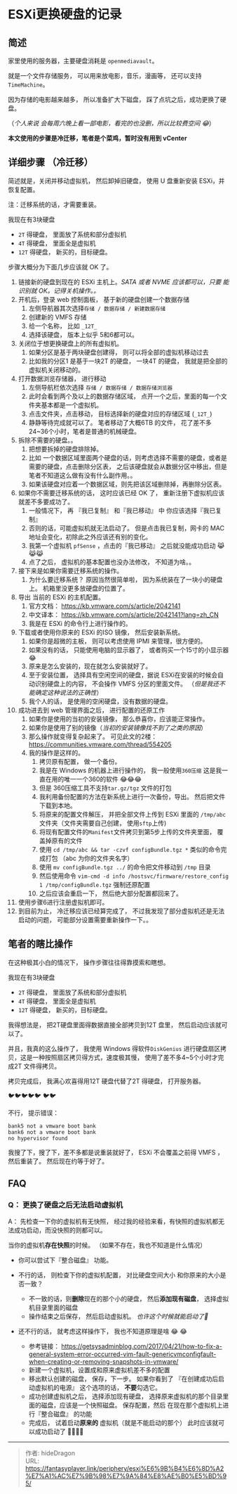 # ESXi更换硬盘的记录


## 简述

家里使用的服务器，主要硬盘消耗是 `openmediavault`。

就是一个文件存储服务， 可以用来放电影，音乐，漫画等， 还可以支持`TimeMachine`。

因为存储的电影越来越多， 所以准备扩大下磁盘， 踩了点坑之后，成功更换了硬盘。

（*个人来说 会每周六晚上看一部电影，看完的也没删，所以比较费空间 :joy:*）

**本文使用的步骤是冷迁移，笔者是个菜鸡，暂时没有用到 vCenter**

## 详细步骤  （冷迁移）

简述就是，关闭并移动虚拟机， 然后卸掉旧硬盘， 使用 U 盘重新安装 ESXi，并恢复配置。

注：迁移系统的话，才需要重装。 

我现在有3块硬盘

- `2T` 得硬盘， 里面放了系统和部分虚拟机
- `4T` 得硬盘， 里面全是虚拟机
- `12T` 得硬盘， 新买的，目标硬盘。

步骤大概分为下面几步应该就 OK 了。

1. 链接新的硬盘到现在的 ESXi 主机上。*SATA 或者 NVME 应该都可以，只要 能识别就 OK。记得关机操作。。*
2. 开机后，登录 web 控制面板， 基于新的硬盘创建一个数据存储
   1. 左侧导航器其次选择`存储 / 数据存储 / 新建数据存储`
   2. 创建新的 VMFS 存储
   3. 给一个名称， 比如 `_12T_`
   4. 选择该硬盘， 版本上似乎 5和6都可以。
3. 关闭位于想更换硬盘上的所有虚拟机。
   1. 如果分区是基于两块硬盘创建得， 则可以将全部的虚拟机移动过去
   2. 比如我的分区1 是基于一块2T 的硬盘， 一块4T 的硬盘， 我就是把全部的虚拟机关闭移动的。
4. 打开数据浏览存储器， 进行移动
   1. 左侧导航栏依次选择 `存储 / 数据存储 / 数据存储浏览器`
   2. 此时会看到两个及以上的数据存储区域， 点开一个之后，里面的每一个文件夹基本都是一个虚拟机。
   3. 点击文件夹，点击移动， 目标选择新的硬盘对应的存储区域 (`_12T_`)
   4. 静静等待完成就可以了。  笔者移动了大概6TB 的文件， 花了差不多24~36个小时，笔者是普通的机械硬盘。
5. 拆除不需要的硬盘。。
   1. 把想要拆掉的硬盘排除掉。
   2. 比如 一个数据区域里面两个硬盘的话，则考虑选择不需要的硬盘，或者是需要的硬盘，点击删除分区表， 之后该硬盘就会从数据分区中移出，但是笔者不知道这么做有没有什么副作用。。
   3. 如果该硬盘对应着一个数据区域，则先把该区域删除掉，再删除分区表。
6. 如果你不需要迁移系统的话， 这时应该已经 OK 了， 重新注册下虚拟机应该就差不多要成功了。
   1. 一般情况下， 再 『我已复制』 和『我已移动』 中 你应该选择『我已复制』
   2. 否则的话，可能虚拟机就无法启动了。  但是点击我已复制，网卡的 MAC 地址会变化，初除此之外应该还有别的变化。
   3. 我第一个虚拟机 `pfSense` ，点击的『我已移动』  之后就没能成功启动 :joy_cat::joy_cat::joy_cat: ​
   4. 点了之后， 虚拟机的基本配置也没办法修改， 不知道为啥。。
7. 接下来是如果你需要迁移系统的操作。
   1. 为什么要迁移系统？  原因当然很简单啦， 因为系统装在了一块小的硬盘上。 机箱里没更多放硬盘的位置了。
8. 导出 当前的 ESXi 的主机配置。
   1. 官方文档：  https://kb.vmware.com/s/article/2042141
   2. 中文译本： https://kb.vmware.com/s/article/2042141?lang=zh_CN
   3. 我是在 ESXi 的命令行上进行操作的。
9. 下载或者使用你原来的 ESXi 的ISO 镜像， 然后安装新系统。
   1. 如果你是超微的主板， 则可以考虑使用 IPMI 来管理，很方便的。
   2. 如果没有的话， 只能使用电脑的显示器了， 或者购买一个15寸的小显示器 :joy:
   3. 原来是怎么安装的，现在就怎么安装就好了。 
   4. 至于安装位置， 选择具有空闲空间的硬盘，据说 ESXi在安装的时候会自动识别硬盘上的内容， 不会操作 VMFS 分区的里面文件。 （*但是我还不能确定这种说法的正确性*）
   5. 我个人的话， 是使用的空闲硬盘，没有数据的硬盘。 
10. 成功进去到 web 管理界面之后， 进行配置的还原工作
    1. 如果你是使用的当初的安装镜像， 那么恭喜你，应该能正常操作。
    2. 如果你是使用了别的镜像（*当初的安装镜像找不到了之类的原因*）
    3. 那么操作就变得复杂起来了。   可见此文的2楼： https://communities.vmware.com/thread/554205
    4. 我的操作是这样的。
       1. 拷贝原有配置， 做一个备份。
       2. 我是在 Windows 的机器上进行操作的， 我一般使用`360压缩` 这是我一直在用的唯一一个360的软件 :joy::joy::joy:
       3. 但是 360压缩工具不支持`tar.gz/tgz` 文件的打包
       4. 我利用备份配置的方法在新系统上进行一次备份，导出。 然后把文件下载到本地。
       5. 将原来的配置文件解压， 并把全部文件上传到 ESXi 里面的 `/tmp/abc` 文件夹（文件夹需要自己创建， 使用`sftp`上传)
       6. 将现有配置文件的`Manifest`文件拷贝到第5步上传的文件夹里面， 覆盖掉原有的文件
       7. 使用 `cd /tmp/abc && tar -czvf configBundle.tgz *` 类似的命令完成打包 （abc 为你的文件夹名字）
       8. 使用 `mv configBundle.tgz ../` 的命令把文件移动到 `/tmp` 目录
       9. 然后使用命令 `vim-cmd -d info /hostsvc/firmware/restore_config 1 /tmp/configBundle.tgz` 强制还原配置
       10. 之后应该会重启一下， 然后绝大部分配置都回来了。
11. 使用步骤6进行注册虚拟机即可。
12. 到目前为止， 冷迁移应该已经算完成了， 不过我发现了部分虚拟机还是无法启动的问题， 可能部分设置需要重新操作一下。。 



## 笔者的瞎比操作

在这种极其小白的情况下， 操作步骤往往得靠摸索和瞎想。

我现在有3块硬盘

- `2T` 得硬盘， 里面放了系统和部分虚拟机
- `4T` 得硬盘， 里面全是虚拟机
- `12T` 得硬盘， 新买的，目标硬盘。

我得想法是， 把2T硬盘里面得数据直接全部拷贝到12T 盘里， 然后启动应该就可以了。

并且，我真的这么操作了， 我使用 Windows 得软件`DiskGenius` 进行硬盘扇区拷贝，这是一种按照扇区拷贝得方式，速度极其慢， 使用了差不多4~5个小时才完成2T 文件得拷贝。

拷贝完成后， 我满心欢喜得用12T 硬盘代替了2T 得硬盘， 打开服务器。

🐦🐦🐦🐦🐦 🐦🐦

不行， 提示错误：

```text
bank5 not a vmware boot bank 
bank6 not a vmware boot bank 
no hypervisor found
```

我搜了下，搜了下，差不多都是说重装就好了， ESXi 不会覆盖之前得 VMFS ，然后重装了。 然后现在约等于好了。



## FAQ

### Q： 更换了硬盘之后无法启动虚拟机

A： 先检查一下你的虚拟机有无快照， 经过我的经验来看，有快照的虚拟机都无法成功启动，而没快照的则都可以。 

当你的虚拟机**存在快照**的时候。 （如果不存在，我也不知道是什么情况）

- 你可以尝试下『整合磁盘』 功能。  

- 不行的话， 则检查下你的虚拟机配置， 对比硬盘空间大小 和你原来的大小是否一致？ 
  - 不一致的话，则**删除**现在的那个小的硬盘， 然后**添加现有磁盘**， 选择虚拟机目录里面的磁盘
  - 操作结束之后保存， 然后启动虚拟机。 *也许这个时候就能启动了🎉*
- 还不行的话， 就考虑这样操作下， 我也不知道原理是啥   :joy: :joy:
  - 参考链接： https://getsysadminblog.com/2017/04/21/how-to-fix-a-general-system-error-occurred-vim-fault-genericvmconfigfault-when-creating-or-removing-snapshots-in-vmware/
  - 新建一个虚拟机，设置成和原来虚拟机差不多的配置
  - 移出默认创建的磁盘， 保存，下一步。  如果你看到了 『在创建成功后启动虚拟机的电源』 这个选项的话， **不要**勾选它。
  - 成功创建虚拟机之后， 选择添加现有硬盘， 选择原来虚拟机的那个目录里面的磁盘，应该是一个快照磁盘。 保存配置，然后 在现在那个虚拟机上进行『整合磁盘』 的功能
  - 完成后， 试着启动**原来的** 虚拟机（就是不能启动的那个） 此时应该就可以成功启动了 :tada::tada::tada::tada:



---

> 作者: hideDragon  
> URL: https://fantasyplayer.link/periphery/esxi%E6%9B%B4%E6%8D%A2%E7%A1%AC%E7%9B%98%E7%9A%84%E8%AE%B0%E5%BD%95/  

